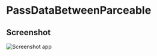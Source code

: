 # PassDataBetweenParceable
## Screenshot

![Screenshot app](https://github.com/ramdanisource/PassDataBetweenParceable/screenshot/Screenshot_2016-08-23-20-18-06-420_com.labs.ramdani.passbetweenparceable.png)
